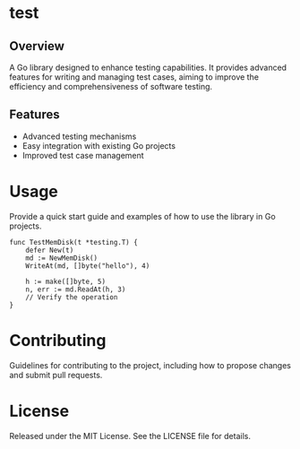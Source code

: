 # test

## Overview
A Go library designed to enhance testing capabilities. It provides advanced features for writing and managing test cases, aiming to improve the efficiency and comprehensiveness of software testing.

## Features
* Advanced testing mechanisms
* Easy integration with existing Go projects
* Improved test case management

# Usage
Provide a quick start guide and examples of how to use the library in Go projects.
```
func TestMemDisk(t *testing.T) {
    defer New(t)
    md := NewMemDisk()
    WriteAt(md, []byte("hello"), 4)
    
    h := make([]byte, 5)
    n, err := md.ReadAt(h, 3)
    // Verify the operation
}
```

# Contributing
Guidelines for contributing to the project, including how to propose changes and submit pull requests.


# License
Released under the MIT License. See the LICENSE file for details.


